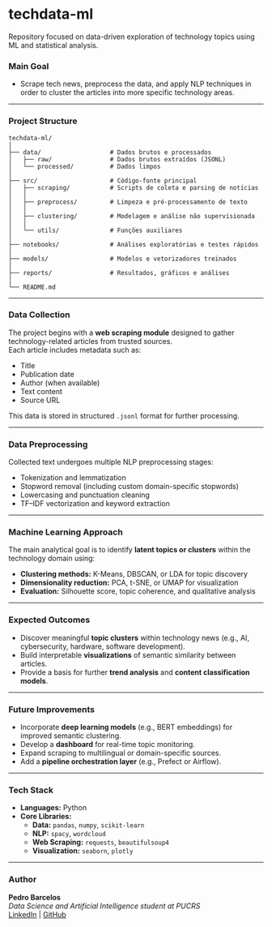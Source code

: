 # techdata-ml
Repository focused on data-driven exploration of technology topics using ML and statistical analysis.

### Main Goal
- Scrape tech news, preprocess the data, and apply NLP techniques in order to cluster the articles into more specific technology areas.

---

### Project Structure
```
techdata-ml/
│
├── data/                   # Dados brutos e processados
│   ├── raw/                # Dados brutos extraídos (JSONL)
│   └── processed/          # Dados limpos
│
├── src/                    # Código-fonte principal
│   ├── scraping/           # Scripts de coleta e parsing de notícias
│   │
│   ├── preprocess/         # Limpeza e pré-processamento de texto
│   │ 
│   ├── clustering/         # Modelagem e análise não supervisionada
│   │
│   └── utils/              # Funções auxiliares
│
├── notebooks/              # Análises exploratórias e testes rápidos
│
├── models/                 # Modelos e vetorizadores treinados
│
├── reports/                # Resultados, gráficos e análises
│
└── README.md
```
---

### Data Collection
The project begins with a **web scraping module** designed to gather technology-related articles from trusted sources.  
Each article includes metadata such as:
- Title  
- Publication date  
- Author (when available)  
- Text content  
- Source URL  

This data is stored in structured `.jsonl` format for further processing.

---

### Data Preprocessing
Collected text undergoes multiple NLP preprocessing stages:
- Tokenization and lemmatization  
- Stopword removal (including custom domain-specific stopwords)  
- Lowercasing and punctuation cleaning  
- TF–IDF vectorization and keyword extraction   

---

### Machine Learning Approach
The main analytical goal is to identify **latent topics or clusters** within the technology domain using:
- **Clustering methods:** K-Means, DBSCAN, or LDA for topic discovery  
- **Dimensionality reduction:** PCA, t-SNE, or UMAP for visualization  
- **Evaluation:** Silhouette score, topic coherence, and qualitative analysis  

---

### Expected Outcomes
- Discover meaningful **topic clusters** within technology news (e.g., AI, cybersecurity, hardware, software development).  
- Build interpretable **visualizations** of semantic similarity between articles.  
- Provide a basis for further **trend analysis** and **content classification models**.  

---

### Future Improvements
- Incorporate **deep learning models** (e.g., BERT embeddings) for improved semantic clustering.  
- Develop a **dashboard** for real-time topic monitoring.  
- Expand scraping to multilingual or domain-specific sources.  
- Add a **pipeline orchestration layer** (e.g., Prefect or Airflow).  

---

### Tech Stack
- **Languages:** Python  
- **Core Libraries:**
  - **Data:** `pandas`, `numpy`, `scikit-learn`
  - **NLP:** `spacy`, `wordcloud`
  - **Web Scraping:** `requests`, `beautifulsoup4`
  - **Visualization:** `seaborn`, `plotly`

---

### Author
**Pedro Barcelos**  
_Data Science and Artificial Intelligence student at PUCRS_  
[LinkedIn](https://www.linkedin.com/in/pedrobarcelos) | [GitHub](https://github.com/pbarcelos1)
